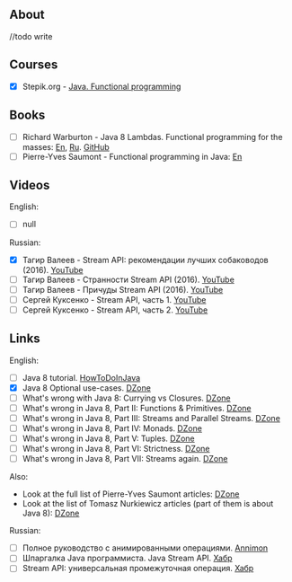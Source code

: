 
## About
//todo write

## Courses

- [x] Stepik.org - [Java. Functional programming][Stepic]

[Stepic]: https://stepik.org/course/1595/


## Books

- [ ] Richard Warburton - Java 8 Lambdas. Functional programming for the masses: [En][Warburton-en], [Ru][Warburton-ru]. [GitHub][Warburton-git]  
- [ ] Pierre-Yves Saumont - Functional programming in Java: [En][Saumont]

[Warburton-en]: https://www.oreilly.com/library/view/java-8-lambdas/9781449370831/
[Warburton-ru]: https://dmkpress.com/catalog/computer/programming/functional/978-5-94074-919-6/
[Warburton-git]: https://github.com/RichardWarburton/java-8-lambdas-exercises
[Saumont]: https://www.manning.com/books/functional-programming-in-java


## Videos

English:
- [ ] null

Russian:  
- [x] Тагир Валеев - Stream API: рекомендации лучших собаководов (2016). [YouTube][Tagir-1]
- [ ] Тагир Валеев - Странности Stream API (2016). [YouTube][Tagir-2]
- [ ] Тагир Валеев - Причуды Stream API (2016). [YouTube][Tagir-3]
- [ ] Сергей Куксенко - Stream API, часть 1. [YouTube][Kuksenko-1]
- [ ] Сергей Куксенко - Stream API, часть 2. [YouTube][Kuksenko-2]

[Tagir-1]: https://www.youtube.com/watch?v=vxikpWnnnCU
[Tagir-2]: https://www.youtube.com/watch?v=TPHMyVyktsw&t=8s
[Tagir-3]: https://www.youtube.com/watch?v=1_Zj3gS_a3E 
[Kuksenko-1]: https://www.youtube.com/watch?v=O8oN4KSZEXE
[Kuksenko-2]: https://www.youtube.com/watch?v=i0Jr2l3jrDA


## Links

English:
- [ ] Java 8 tutorial. [HowToDoInJava][HowToDoInJava]
- [x] Java 8 Optional use-cases. [DZone][Optional]
- [ ] What's wrong with Java 8: Currying vs Closures. [DZone][Wrong-1]
- [ ] What's wrong in Java 8, Part II: Functions & Primitives. [DZone][Wrong-2]
- [ ] What's wrong in Java 8, Part III: Streams and Parallel Streams. [DZone][Wrong-3]
- [ ] What's wrong in Java 8, Part IV: Monads. [DZone][Wrong-4]
- [ ] What's wrong in Java 8, Part V: Tuples. [DZone][Wrong-5]
- [ ] What's wrong in Java 8, Part VI: Strictness. [DZone][Wrong-6]
- [ ] What's wrong in Java 8, Part VII: Streams again. [DZone][Wrong-7]

Also:
* Look at the full list of Pierre-Yves Saumont articles: [DZone][Saumont]
* Look at the list of Tomasz Nurkiewicz articles (part of them is about Java 8): [DZone][Nurkiewicz]

Russian:
- [ ] Полное руководство с анимированными операциями. [Annimon][Animated]
- [ ] Шпаргалка Java программиста. Java Stream API. [Хабр][Habr-1]
- [ ] Stream API: универсальная промежуточная операция. [Хабр][Habr-Tagir]

[HowToDoInJava]: https://howtodoinjava.com/java-8-tutorial/
[Optional]: https://dzone.com/articles/java-8-optional-use-cases
[Wrong-1]: https://dzone.com/articles/whats-wrong-java-8-currying-vs
[Wrong-2]: https://dzone.com/articles/whats-wrong-java-8-part-ii
[Wrong-3]: https://dzone.com/articles/whats-wrong-java-8-part-iii
[Wrong-4]: https://dzone.com/articles/whats-wrong-java-8-part-iv
[Wrong-5]: https://dzone.com/articles/whats-wrong-java-8-part-v
[Wrong-6]: https://dzone.com/articles/whats-wrong-java-8-part-vi
[Wrong-7]: https://dzone.com/articles/whats-wrong-java-8-part-vii
[Saumont]: https://dzone.com/users/38615/ps24890.html
[Nurkiewicz]: https://dzone.com/users/370400/nurkiewicz.html
[Animated]: https://annimon.com/article/2778
[Habr-1]: https://habr.com/ru/company/luxoft/blog/270383/
[Habr-Tagir]: https://habr.com/ru/post/262139/


